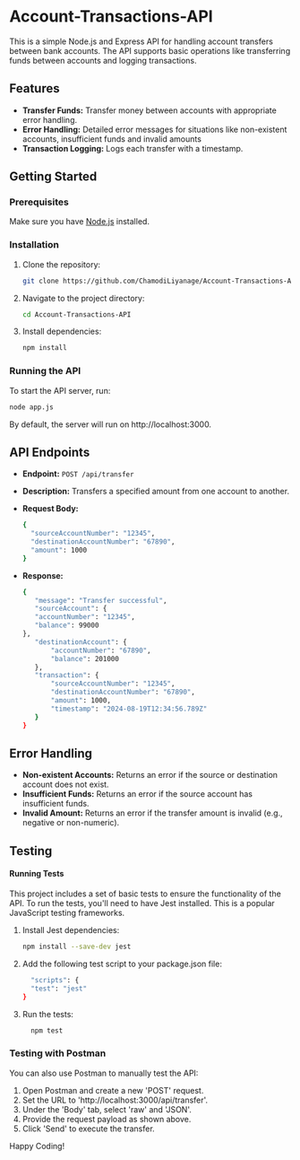 # Account-Transactions-API

This is a simple Node.js and Express API for handling account transfers between bank accounts. The API supports basic operations like transferring funds between accounts and logging transactions.


## Features

- **Transfer Funds:** Transfer money between accounts with appropriate error handling.
- **Error Handling:** Detailed error messages for situations like non-existent accounts, insufficient funds and invalid amounts
- **Transaction Logging:** Logs each transfer with a timestamp.

## Getting Started

### Prerequisites

Make sure you have [Node.js](https://nodejs.org/) installed.

### Installation

1. Clone the repository:

    ```bash
    git clone https://github.com/ChamodiLiyanage/Account-Transactions-API.git
    ```

2. Navigate to the project directory:

    ```bash
    cd Account-Transactions-API
    ```

3. Install dependencies:

    ```bash
    npm install
    ```

### Running the API

To start the API server, run:

```bash
node app.js
 ```
By default, the server will run on http://localhost:3000.

## API Endpoints

- **Endpoint:** `POST /api/transfer`
- **Description:** Transfers a specified amount from one account to another.
- **Request Body:**
  
    ```bash
    {
      "sourceAccountNumber": "12345",
      "destinationAccountNumber": "67890",
      "amount": 1000
    }
   ```
- **Response:**
     ```bash
   {
        "message": "Transfer successful",
        "sourceAccount": {
        "accountNumber": "12345",
        "balance": 99000
    },
        "destinationAccount": {
            "accountNumber": "67890",
            "balance": 201000
        },
        "transaction": {
            "sourceAccountNumber": "12345",
            "destinationAccountNumber": "67890",
            "amount": 1000,
            "timestamp": "2024-08-19T12:34:56.789Z"
        }
  }

   ```

## Error Handling

- **Non-existent Accounts:** Returns an error if the source or destination account does not exist.
- **Insufficient Funds:** Returns an error if the source account has insufficient funds.
- **Invalid Amount:** Returns an error if the transfer amount is invalid (e.g., negative or non-numeric).

## Testing

<h4>Running Tests</h4>

This project includes a set of basic tests to ensure the functionality of the API. To run the tests, you'll need to have Jest installed. This is a popular JavaScript testing frameworks.

1. Install Jest dependencies:

    ```bash
    npm install --save-dev jest
    ```

2. Add the following test script to your package.json file:

    ```bash
      "scripts": {
      "test": "jest"
    }
    ```

3. Run the tests:

    ```bash
      npm test
    ```

### Testing with Postman

You can also use Postman to manually test the API:

1. Open Postman and create a new 'POST' request.
2. Set the URL to 'http://localhost:3000/api/transfer'.
3. Under the 'Body' tab, select 'raw' and 'JSON'.
4. Provide the request payload as shown above.
5. Click 'Send' to execute the transfer.

Happy Coding!
    
